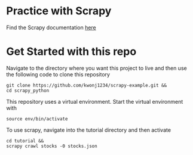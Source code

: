 # Practice with Scrapy
Find the Scrapy documentation [here](https://docs.scrapy.org/en/latest/intro/overview.html)

# Get Started with this repo
Navigate to the directory where you want this project to live and 
then use the following code to clone this repository

    git clone https://github.com/kwonj1234/scrapy-example.git && 
    cd scrapy_python

This repository uses a virtual environment. Start the virtual environment with

    source env/bin/activate

To use scrapy, navigate into the tutorial directory and then activate

    cd tutorial && 
    scrapy crawl stocks -0 stocks.json